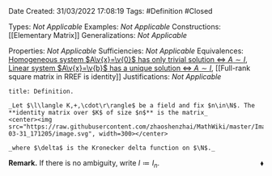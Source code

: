 <br />
<br />

Date Created: 31/03/2022 17:08:19
Tags: #Definition #Closed 

Types: _Not Applicable_
Examples: _Not Applicable_
Constructions: [[Elementary Matrix]]
Generalizations: _Not Applicable_

Properties: _Not Applicable_
Sufficiencies: _Not Applicable_
Equivalences: [Homogeneous system $A\v{x}=\v{0}$ has only trivial solution $\Leftrightarrow$ $A\sim I$](Homogeneous%20linear%20system%20only%20trivial%20solution%20iff%20coefficient%20matrix%20row-equivalent%20to%20identity.md), [Linear system $A\v{x}=\v{b}$ has a unique solution $\Leftrightarrow$ $A\sim I$](Linear%20system%20has%20unique%20solution%20iff%20coefficient%20matrix%20row-equivalent%20to%20identity.md), [[Full-rank square matrix in RREF is identity]]
Justifications: _Not Applicable_

``` ad-Definition
title: Definition.

_Let $\l\langle K,+,\cdot\r\rangle$ be a field and fix $n\in\N$. The **identity matrix over $K$ of size $n$** is the matrix_
<center><img src="https://raw.githubusercontent.com/zhaoshenzhai/MathWiki/master/Images/2022-03-31_171205/image.svg", width=300></center>

_where $\delta$ is the Kronecker delta function on $\N$._

```

**Remark.** If there is no ambiguity, write $I\coloneqq I_n$.<span style="float:right;">$\blacklozenge$</span>

